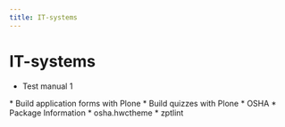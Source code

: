 ```yaml
---
title: IT-systems
---
```


# IT-systems

* Test manual 1
<div style="display:none" class="generated_start"></div>
* Build application forms with Plone
* Build quizzes with Plone
* OSHA
* Package Information
* osha.hwctheme
* zptlint
<div style="display:none" class="generated_end"></div>